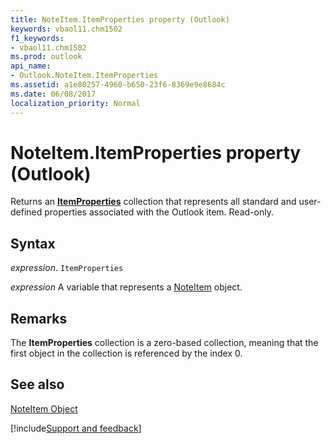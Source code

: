 ```yaml
---
title: NoteItem.ItemProperties property (Outlook)
keywords: vbaol11.chm1502
f1_keywords:
- vbaol11.chm1502
ms.prod: outlook
api_name:
- Outlook.NoteItem.ItemProperties
ms.assetid: a1e80257-4960-b650-23f6-8369e9e8684c
ms.date: 06/08/2017
localization_priority: Normal
---
```



# NoteItem.ItemProperties property (Outlook)

Returns an  **[ItemProperties](Outlook.ItemProperties.md)** collection that represents all standard and user-defined properties associated with the Outlook item. Read-only.


## Syntax

_expression_. `ItemProperties`

_expression_ A variable that represents a [NoteItem](Outlook.NoteItem.md) object.


## Remarks

The  **ItemProperties** collection is a zero-based collection, meaning that the first object in the collection is referenced by the index 0.


## See also


[NoteItem Object](Outlook.NoteItem.md)

[!include[Support and feedback](~/includes/feedback-boilerplate.md)]